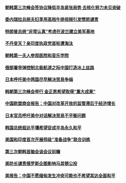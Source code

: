 #### [朝韩第三次峰会签协议降低半岛紧张局势 去核化努力未见突破](../pages/z__yoerrvp/4577814.md) 

#### [委内瑞拉总统夫妇享用高档牛排视频引发愤怒谴责](../pages/z__yoerrvp/4577793.md) 

#### [特朗普总统“非常认真”考虑在波兰建立美军基地](../pages/z__yoerrvp/4577768.md) 

#### [不丹变天？亲印度执政党首轮遭淘汰](../pages/z__yoerrvp/4576985.md) 

#### [朝韩第一夫人参观医院和音乐学院](../pages/z__yoerrvp/4576658.md) 

#### [俄部署导弹控制北极航道之际中国打造冰上丝路](../pages/z__yoerrvp/4576534.md) 

#### [日本呼吁美中两国尽早解决贸易争端](../pages/z__yoerrvp/4576324.md) 

#### [韩朝第三次峰会举行 金正恩希望取得“重大成果”](../pages/z__yoerrvp/4576243.md) 

#### [中国欧盟商会报告：中国对改革开放的监管滞后于经济增长](../pages/z__yoerrvp/4576209.md) 

#### [日本官员呼吁美中对话解决贸易不平衡问题](../pages/z__yoerrvp/4576142.md) 

#### [韩国总统抵达平壤希望促成半岛永久和平](../pages/z__yoerrvp/4576130.md) 

#### [美国和印度首次开展师级“准备战争”联合训练](../pages/z__yoerrvp/4576088.md) 

#### [第三次朝韩首脑会谈会议前瞻](../pages/z__yoerrvp/4576023.md) 

#### [美防长谴责俄罗斯企图影响马其顿公投](../pages/z__yoerrvp/4576014.md) 

#### [美报告：中国不愿缅甸发生冲突可能也不希望其达全面和平](../pages/z__yoerrvp/4576007.md) 

